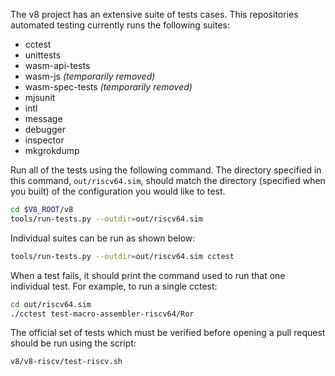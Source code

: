 The v8 project has an extensive suite of tests cases. This repositories automated testing currently runs the following suites:
* cctest
* unittests
* wasm-api-tests
* wasm-js _(temporarily removed)_
* wasm-spec-tests _(temporarily removed)_
* mjsunit
* intl
* message
* debugger
* inspector
* mkgrokdump

Run all of the tests using the following command. The directory specified in this command, `out/riscv64.sim`, should match the directory (specified when you built) of the configuration you would like to test.

```bash
cd $V8_ROOT/v8
tools/run-tests.py --outdir=out/riscv64.sim
```

Individual suites can be run as shown below:

```bash
tools/run-tests.py --outdir=out/riscv64.sim cctest
```

When a test fails, it should print the command used to run that one individual test. For example, to run a single cctest:
```bash
cd out/riscv64.sim
./cctest test-macro-assembler-riscv64/Ror
```

The official set of tests which must be verified before opening a pull request should be run using the script:
```
v8/v8-riscv/test-riscv.sh
```
